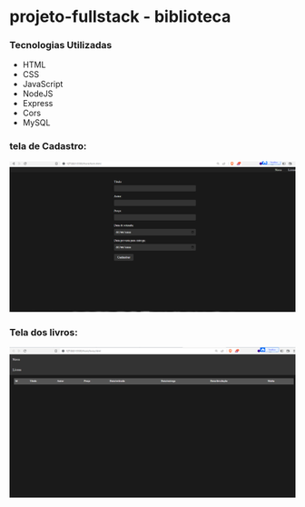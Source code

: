 # projeto-fullstack -  biblioteca
<h3>Tecnologias Utilizadas</h3>
<ul>
  <li>HTML</li>
  <li>CSS</li>
  <li>JavaScript</li> 
  <li>NodeJS</li>
  <li>Express</li>
  <li>Cors</li>
  <li>MySQL</li>
 </ul> 
 
<h3> tela de Cadastro: </h3> 
<img src="https://github.com/brunojokubauskas/projeto-fullstack/blob/master/cadastro_livro.png"></img>

<h3> Tela dos livros: </h3> 
<img src="https://github.com/brunojokubauskas/projeto-fullstack/blob/master/livros_home.png"</img>

